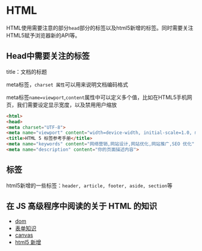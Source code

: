 # HTML

HTML使用需要注意的部分`head`部分的标签以及html5新增的标签。同时需要关注HTML5赋予浏览器新的API等。

## Head中需要关注的标签

title：文档的标题

meta标签，`charset 属性`可以用来说明文档编码格式

meta标签`name=viewport`,`content`属性中可以定义多个值，比如在HTML5手机网页，我们需要设定显示宽度，以及禁用用户缩放

```html
<html>
<head>
<meta charset="UTF-8">
<meta name="viewport" content="width=device-width, initial-scale=1.0, maximum-scale=1.0, user-scalable=no">
<title>HTML 5 标签参考手册</title>
<meta name="keywords" content="网络营销,网站设计,网站优化,网站推广,SEO 优化" />
<meta name="description" content="你的页面描述内容">
```

## 标签

html5新增的一些标签：`header, article, footer, aside, section`等

## 在 JS 高级程序中阅读的关于 HTML 的知识

- [dom](https://reading.xblcity.com/books/professional-javascript.html#%E7%AC%AC10%E7%AB%A0-dom)
- [表单知识](https://reading.xblcity.com/books/professional-javascript.html#%E7%AC%AC14%E7%AB%A0-%E8%A1%A8%E5%8D%95%E8%84%9A%E6%9C%AC)
- [canvas](https://reading.xblcity.com/books/professional-javascript.html#%E7%AC%AC15%E7%AB%A0-%E4%BD%BF%E7%94%A8canvas%E7%BB%98%E5%9B%BE)
- [html5 新增](https://reading.xblcity.com/books/professional-javascript.html#%E7%AC%AC16%E7%AB%A0-html5%E8%84%9A%E6%9C%AC%E7%BC%96%E7%A8%8B)
